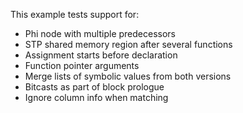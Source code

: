 This example tests support for:

* Phi node with multiple predecessors
* STP shared memory region after several functions
* Assignment starts before declaration
* Function pointer arguments
* Merge lists of symbolic values from both versions
* Bitcasts as part of block prologue
* Ignore column info when matching
